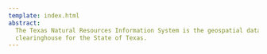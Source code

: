 ```yaml
---
template: index.html
abstract:
  The Texas Natural Resources Information System is the geospatial data
  clearinghouse for the State of Texas.
---
```

